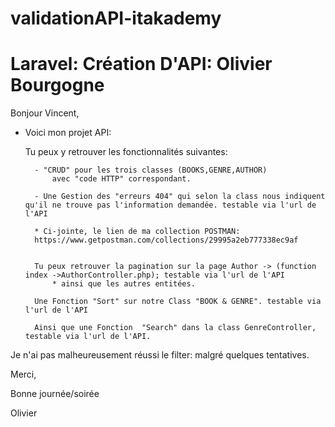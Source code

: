 # validationAPI-itakademy

# Laravel: Création D'API: Olivier Bourgogne


Bonjour Vincent,

- Voici mon projet API:

    Tu peux y retrouver les fonctionnalités suivantes:

        - "CRUD" pour les trois classes (BOOKS,GENRE,AUTHOR) 
            avec "code HTTP" correspondant.

        - Une Gestion des "erreurs 404" qui selon la class nous indiquent qu'il ne trouve pas l'information demandée. testable via l'url de l'API

        * Ci-jointe, le lien de ma collection POSTMAN: 
        https://www.getpostman.com/collections/29995a2eb777338ec9af


        Tu peux retrouver la pagination sur la page Author -> (function index ->AuthorController.php); testable via l'url de l'API
            * ainsi que les autres entitées.

        Une Fonction "Sort" sur notre Class "BOOK & GENRE". testable via l'url de l'API

        Ainsi que une Fonction  "Search" dans la class GenreController, testable via l'url de l'API.




Je n'ai pas malheureusement réussi le filter: malgré quelques tentatives.

Merci, 

Bonne journée/soirée

Olivier




